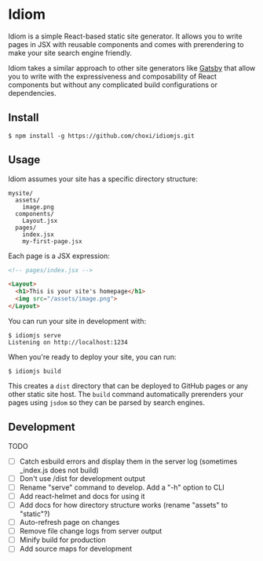 # Idiom

Idiom is a simple React-based static site generator. It allows you to write pages in JSX with reusable components and comes with prerendering to make your site search engine friendly.

Idiom takes a similar approach to other site generators like [Gatsby](https://www.gatsbyjs.com) that allow you to write with the expressiveness and composability of React components but without any complicated build configurations or dependencies.

## Install

```console
$ npm install -g https://github.com/choxi/idiomjs.git
```

## Usage

Idiom assumes your site has a specific directory structure:

```
mysite/
  assets/
    image.png
  components/
    Layout.jsx
  pages/
    index.jsx
    my-first-page.jsx
```

Each page is a JSX expression:

```html
<!-- pages/index.jsx -->

<Layout>
  <h1>This is your site's homepage</h1>
  <img src="/assets/image.png">
</Layout>
```

You can run your site in development with:

```console
$ idiomjs serve
Listening on http://localhost:1234
```

When you're ready to deploy your site, you can run:

```console
$ idiomjs build
```

This creates a `dist` directory that can be deployed to GitHub pages or any other static site host. The `build` command automatically prerenders your pages using `jsdom` so they can be parsed by search engines.

## Development

TODO

   - [ ] Catch esbuild errors and display them in the server log (sometimes _index.js does not build)
   - [ ] Don't use /dist for development output
   - [ ] Rename "serve" command to develop. Add a "-h" option to CLI
   - [ ] Add react-helmet and docs for using it
   - [ ] Add docs for how directory structure works (rename "assets" to "static"?)
   - [ ] Auto-refresh page on changes
   - [ ] Remove file change logs from server output
   - [ ] Minify build for production
   - [ ] Add source maps for development
